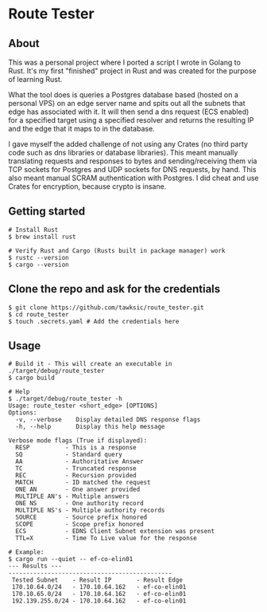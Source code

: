 # Route Tester

## About
This was a personal project where I ported a script I wrote in Golang to Rust. It's my first "finished" project in Rust and was created for the purpose of learning Rust.

What the tool does is queries a Postgres database based (hosted on a personal VPS) on an edge server name and spits out all the subnets that edge has associated with it. It will then send a dns request (ECS enabled) for a specified target using a specified resolver and returns the resulting IP and the edge that it maps to in the database.

I gave myself the added challenge of not using any Crates (no third party code such as dns libraries or database libraries). This meant manually translating requests and responses to bytes and sending/receiving them via TCP sockets for Postgres and UDP sockets for DNS requests, by hand. This also meant manual SCRAM authentication with Postgres. I did cheat and use Crates for encryption, because crypto is insane.

## Getting started
```
# Install Rust
$ brew install rust

# Verify Rust and Cargo (Rusts built in package manager) work
$ rustc --version
$ cargo --version
```

## Clone the repo and ask for the credentials
```
$ git clone https://github.com/tawksic/route_tester.git
$ cd route_tester
$ touch .secrets.yaml # Add the credentials here
```

## Usage
```
# Build it - This will create an executable in ./target/debug/route_tester
$ cargo build

# Help
$ ./target/debug/route_tester -h
Usage: route_tester <short_edge> [OPTIONS]
Options:
  -v, --verbose    Display detailed DNS response flags
  -h, --help       Display this help message

Verbose mode flags (True if displayed):
  RESP          - This is a response
  SQ            - Standard query
  AA            - Authoritative Answer
  TC            - Truncated response
  REC           - Recursion provided
  MATCH         - ID matched the request
  ONE AN        - One answer provided
  MULTIPLE AN's - Multiple answers
  ONE NS        - One authority record
  MULTIPLE NS's - Multiple authority records
  SOURCE        - Source prefix honored
  SCOPE         - Scope prefix honored
  ECS           - EDNS Client Subnet extension was present
  TTL=X         - Time To Live value for the response

# Example:
$ cargo run --quiet -- ef-co-elin01
--- Results ---
----------------------------------------------
 Tested Subnet    - Result IP       - Result Edge
 170.10.64.0/24   - 170.10.64.162   - ef-co-elin01
 170.10.65.0/24   - 170.10.64.162   - ef-co-elin01
 192.139.255.0/24 - 170.10.64.162   - ef-co-elin01
```
